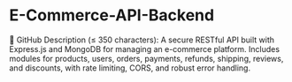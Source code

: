 # E-Commerce-API-Backend
🔹 GitHub Description (≤ 350 characters): A secure RESTful API built with Express.js and MongoDB for managing an e-commerce platform. Includes modules for products, users, orders, payments, refunds, shipping, reviews, and discounts, with rate limiting, CORS, and robust error handling.
